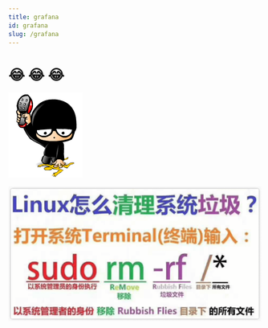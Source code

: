 ```yaml
---
title: grafana
id: grafana
slug: /grafana
---
```


# 😂 😂  😂 

![readme](https://github.com/pptfz/picgo-images/blob/master/img/readme.gif)


![iShot2020-10-28_15.06.18](https://github.com/pptfz/picgo-images/blob/master/img/iShot2020-10-28_15.06.18.png)